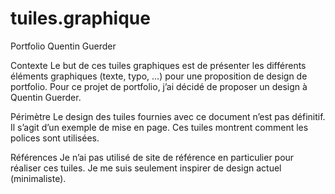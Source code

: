 # tuiles.graphique

Portfolio Quentin Guerder	

Contexte
Le but de ces tuiles graphiques est de présenter les différents éléments graphiques (texte, typo, …) 
pour une proposition de design de portfolio.
Pour ce projet de portfolio, j’ai décidé de proposer un design à Quentin Guerder.

Périmètre 
Le design des tuiles fournies avec ce document n’est pas définitif. Il s’agit d’un exemple de mise en page. 
Ces tuiles montrent comment les polices sont utilisées.

Références
Je n’ai pas utilisé de site de référence en particulier pour réaliser ces tuiles. 
Je me suis seulement inspirer de design actuel (minimaliste).
